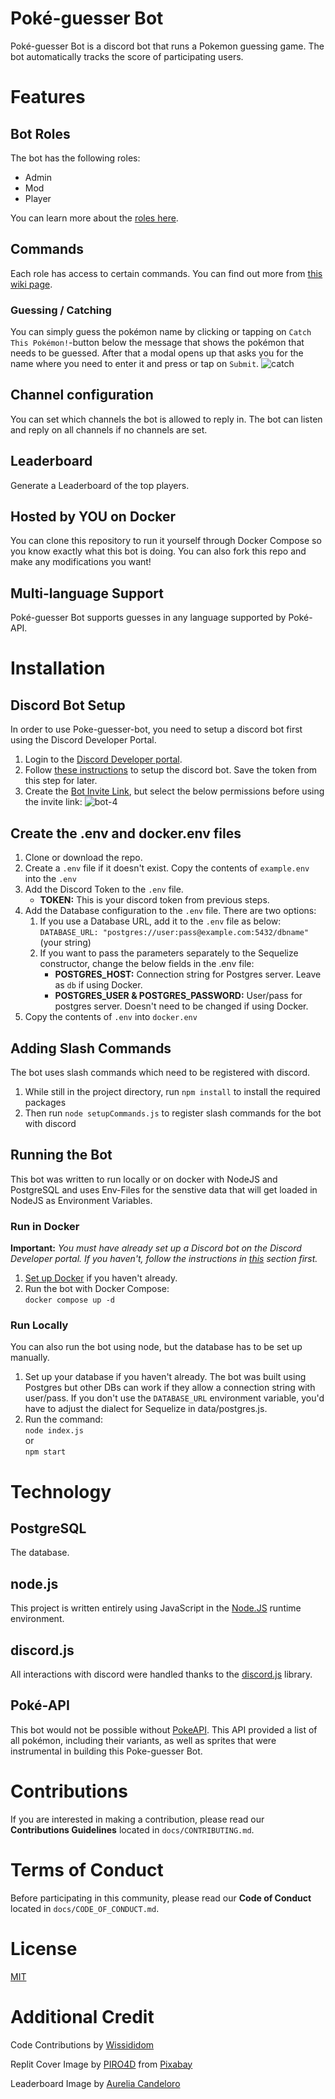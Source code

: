 # Poké-guesser Bot

Poké-guesser Bot is a discord bot that runs a Pokemon guessing game. The bot automatically tracks the score of participating users.

# Features

## Bot Roles

The bot has the following roles:

- Admin
- Mod
- Player

You can learn more about the [roles here](https://github.com/GeorgeCiesinski/poke-guesser-bot/wiki/Bot-Roles).

## Commands

Each role has access to certain commands. You can find out more from [this wiki page](https://github.com/GeorgeCiesinski/poke-guesser-bot/wiki/Commands).

### Guessing / Catching

You can simply guess the pokémon name by clicking or tapping on `Catch This Pokémon!`-button below the message that shows the pokémon that needs to be guessed. After that a modal opens up that asks you for the name where you need to enter it and press or tap on `Submit`.
![catch](docs/images/catch.png)

## Channel configuration

You can set which channels the bot is allowed to reply in. The bot can listen and reply on all channels if no channels are set.

## Leaderboard

Generate a Leaderboard of the top players.

## Hosted by YOU on Docker

You can clone this repository to run it yourself through Docker Compose so you know exactly what this bot is doing. You can also fork this repo and make any modifications you want!

## Multi-language Support

Poké-guesser Bot supports guesses in any language supported by Poké-API.

# Installation

## Discord Bot Setup

In order to use Poke-guesser-bot, you need to setup a discord bot first using the Discord Developer Portal.

<!-- Keep ordered lists in html format -->
<ol>            
    <li>
        Login to the <a href="https://discord.com/developers/applications">Discord Developer portal</a>.
    </li>
    <li>
        Follow <a href="https://discordjs.guide/preparations/setting-up-a-bot-application.html#creating-your-bot">these instructions</a> to setup the discord bot. Save the token from this step for later.
    </li>
    <li>
        Create the <a href="https://discordjs.guide/preparations/adding-your-bot-to-servers.html#bot-invite-links">Bot Invite Link</a>, but select the below permissions before using the invite link:
        <img src="docs/images/bot-4.png" alt="bot-4">
    </li>
</ol>

## Create the .env and docker.env files

<ol>
     <li>
        Clone or download the repo.
    </li>
    <li>
        Create a <code>.env</code> file if it doesn't exist. Copy the contents of <code>example.env</code> into the <code>.env</code>
    </li>
    <li>
        Add the Discord Token to the <code>.env</code> file.
        <ul>
            <li><strong>TOKEN:</strong> This is your discord token from previous steps.</li>
        </ul>
    </li>
    <li>
        Add the Database configuration to the <code>.env</code> file. There are two options: 
        <ol>
            <li>
                If you use a Database URL, add it to the <code>.env</code> file as below: 
                <br><code>DATABASE_URL: "postgres://user:pass@example.com:5432/dbname"</code> (your string)
            </li>
            <li>
                If you want to pass the parameters separately to the Sequelize constructor, change the below fields in the .env file:
                <ul>
                    <li><strong>POSTGRES_HOST:</strong> Connection string for Postgres server. Leave as <code>db</code> if using Docker.</li>
                    <li><strong>POSTGRES_USER & POSTGRES_PASSWORD:</strong> User/pass for postgres server. Doesn't need to be changed if using Docker.
                </ul>  
            </li>
        </ol>
    </li>
    <li>
        Copy the contents of <code>.env</code> into <code>docker.env</code>
    </li>
</ol>

## Adding Slash Commands

The bot uses slash commands which need to be registered with discord.

<ol>
    <li>While still in the project directory, run <code>npm install</code> to install the required packages</li>
    <li>Then run <code>node setupCommands.js</code> to register slash commands for the bot with discord</li>
</ol>

## Running the Bot

This bot was written to run locally or on docker with NodeJS and PostgreSQL and uses Env-Files for the senstive data that will get loaded in NodeJS as Environment Variables.

### Run in Docker

**Important:** _You must have already set up a Discord bot on the Discord Developer portal. If you haven't, follow the instructions in [this](#discord-bot-setup) section first._

<ol>
    <li>
        <a href="https://docs.docker.com/get-started/">Set up Docker</a> if you haven't already.
    </li>
    <li>
        Run the bot with Docker Compose: <br><code>docker compose up -d</code><br>
    </li>
</ol>

### Run Locally

You can also run the bot using node, but the database has to be set up manually.

<ol>
    <li>
        Set up your database if you haven't already. The bot was built using Postgres but other DBs can work if they allow a connection string with user/pass. If you don't use the <code>DATABASE_URL</code> environment variable, you'd have to adjust the dialect for Sequelize in data/postgres.js.
    </li>
    <li>
        Run the command:
        <br><code>node index.js</code>
        <br>or
        <br><code>npm start</code> 
    </li>
</ol>

# Technology

## PostgreSQL

The database.

## node.js

This project is written entirely using JavaScript in the [Node.JS](https://nodejs.org/en/) runtime environment.

## discord.js

All interactions with discord were handled thanks to the [discord.js](https://discord.js.org/#/) library.

## Poké-API

This bot would not be possible without [PokeAPI](https://pokeapi.co/). This API provided a list of all pokémon, including their variants, as well as sprites that were instrumental in building this Poke-guesser Bot.

# Contributions

If you are interested in making a contribution, please read our **Contributions Guidelines** located in `docs/CONTRIBUTING.md`.

# Terms of Conduct

Before participating in this community, please read our **Code of Conduct** located in `docs/CODE_OF_CONDUCT.md`.

# License

[MIT](https://github.com/GeorgeCiesinski/poke-guesser-bot/blob/master/LICENSE)

# Additional Credit

Code Contributions by [Wissididom](https://github.com/Wissididom)

Replit Cover Image by [PIRO4D](https://pixabay.com/users/piro4d-2707530/) from [Pixabay](https://pixabay.com)

Leaderboard Image by [Aurelia Candeloro](https://www.instagram.com/aurelia.borealis)
